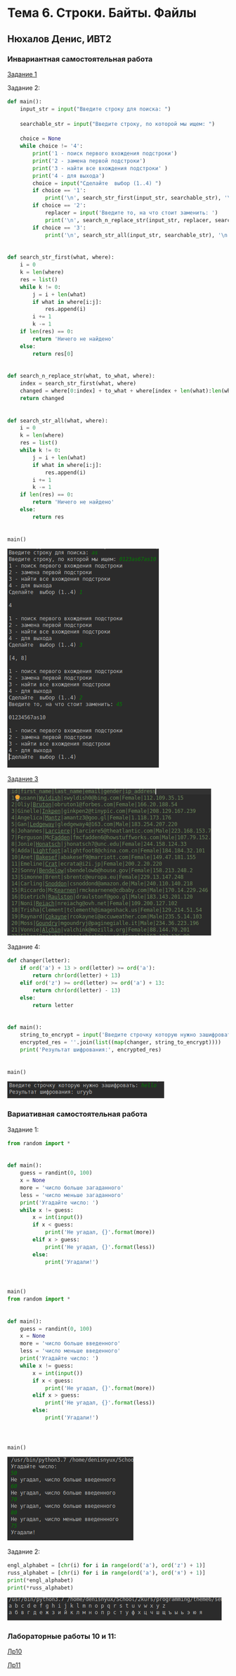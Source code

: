 # Тема 6. Строки. Байты. Файлы

## Нюхалов Денис, ИВТ2

### Инвариантная самостоятельная работа
[Задание 1](https://github.com/python-basic/sem3-t3-DenisNyux/blob/master/ISR/task1.pdf)

Задание 2:
```python
def main():
    input_str = input("Введите строку для поиска: ")

    searchable_str = input("Введите строку, по которой мы ищем: ")

    choice = None
    while choice != '4':
        print('1 - поиск первого вхождения подстроки')
        print('2 - замена первой подстроки')
        print('3 - найти все вхождения подстроки' )
        print('4 - для выхода')
        choice = input("Сделайте  выбор (1..4) ")
        if choice == '1':
            print('\n', search_str_first(input_str, searchable_str), '\n', sep='')
        if choice == '2':
            replacer = input('Введите то, на что стоит заменить: ')
            print('\n', search_n_replace_str(input_str, replacer, searchable_str), '\n', sep='')
        if choice == '3':
            print('\n', search_str_all(input_str, searchable_str), '\n', sep='')


def search_str_first(what, where):
    i = 0
    k = len(where)
    res = list()
    while k != 0:
        j = i + len(what)
        if what in where[i:j]:
            res.append(i)
        i += 1
        k -= 1
    if len(res) == 0:
        return 'Ничего не найдено'
    else:
        return res[0]


def search_n_replace_str(what, to_what, where):
    index = search_str_first(what, where)
    changed = where[0:index] + to_what + where[index + len(what):len(where)]
    return changed


def search_str_all(what, where):
    i = 0
    k = len(where)
    res = list()
    while k != 0:
        j = i + len(what)
        if what in where[i:j]:
            res.append(i)
        i += 1
        k -= 1
    if len(res) == 0:
        return 'Ничего не найдено'
    else:
        return res


main()
```

![Alt text](res/i2.png)

[Задание 3](https://github.com/python-basic/sem3-t3-DenisNyux/tree/master/ISR/task3)

![Alt text](res/i3.png)

Задание 4:
```python
def changer(letter):
    if ord('a') + 13 > ord(letter) >= ord('a'):
        return chr(ord(letter) + 13)
    elif ord('z') >= ord(letter) >= ord('a') + 13:
        return chr(ord(letter) - 13)
    else:
        return letter


def main():
    string_to_encrypt = input('Введите строчку которую нужно зашифровать: ')
    encrypted_res = ''.join(list((map(changer, string_to_encrypt))))
    print('Результат шифрования:', encrypted_res)


main()
```

![Alt text](res/i4.png)


### Вариативная самостоятельная работа
Задание 1:
```python
from random import *


def main():
    guess = randint(0, 100)
    x = None
    more = 'число больше загаданного'
    less = 'число меньше загаданного'
    print('Угадайте число: ')
    while x != guess:
        x = int(input())
        if x < guess:
            print('Не угадал, {}'.format(more))
        elif x > guess:
            print('Не угадал, {}'.format(less))
        else:
            print('Угадали!')



main()
from random import *


def main():
    guess = randint(0, 100)
    x = None
    more = 'число больше введенного'
    less = 'число меньше введенного'
    print('Угадайте число: ')
    while x != guess:
        x = int(input())
        if x < guess:
            print('Не угадал, {}'.format(more))
        elif x > guess:
            print('Не угадал, {}'.format(less))
        else:
            print('Угадали!')



main()
```

![Alt text](res/v1.png)

Задание 2:
```python
engl_alphabet = [chr(i) for i in range(ord('a'), ord('z') + 1)]
russ_alphabet = [chr(i) for i in range(ord('а'), ord('я') + 1)]
print(*engl_alphabet)
print(*russ_alphabet)
```

![Alt text](res/v2.png)

### Лабораторные работы 10 и 11:
[Лр10](https://github.com/python-basic/sem3-t3-DenisNyux/tree/master/lab10)

[Лр11](https://github.com/python-basic/sem3-t3-DenisNyux/tree/master/lab11)
